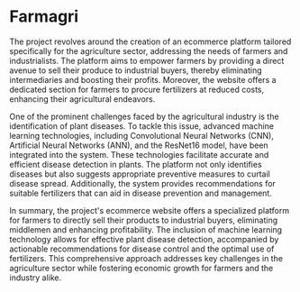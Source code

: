 # Farmagri

The project revolves around the creation of an ecommerce platform tailored specifically for the agriculture sector, addressing the needs of farmers and industrialists. The platform aims to empower farmers by providing a direct avenue to sell their produce to industrial buyers, thereby eliminating intermediaries and boosting their profits. Moreover, the website offers a dedicated section for farmers to procure fertilizers at reduced costs, enhancing their agricultural endeavors.

One of the prominent challenges faced by the agricultural industry is the identification of plant diseases. To tackle this issue, advanced machine learning technologies, including Convolutional Neural Networks (CNN), Artificial Neural Networks (ANN), and the ResNet16 model, have been integrated into the system. These technologies facilitate accurate and efficient disease detection in plants. The platform not only identifies diseases but also suggests appropriate preventive measures to curtail disease spread. Additionally, the system provides recommendations for suitable fertilizers that can aid in disease prevention and management.

In summary, the project's ecommerce website offers a specialized platform for farmers to directly sell their products to industrial buyers, eliminating middlemen and enhancing profitability. The inclusion of machine learning technology allows for effective plant disease detection, accompanied by actionable recommendations for disease control and the optimal use of fertilizers. This comprehensive approach addresses key challenges in the agriculture sector while fostering economic growth for farmers and the industry alike.
